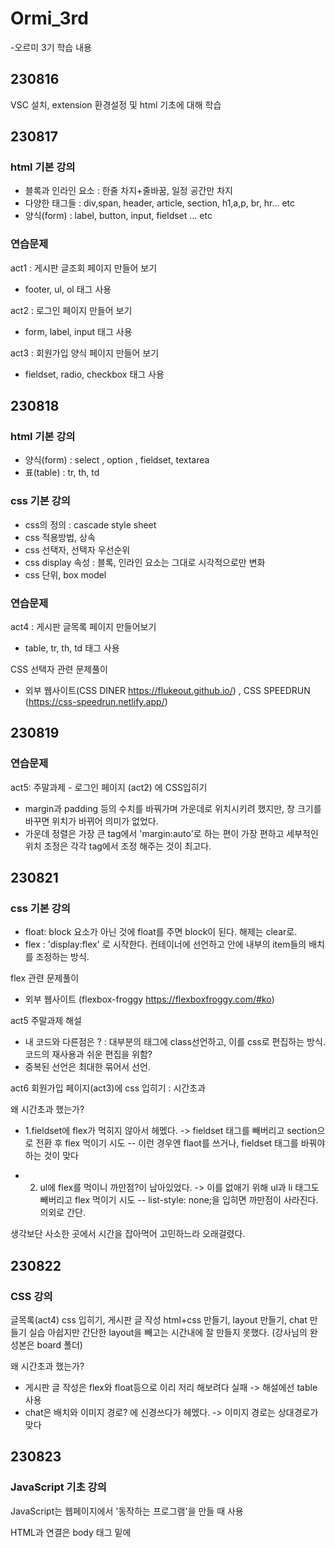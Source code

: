 # Ormi_3rd

-오르미 3기 학습 내용

## 230816

VSC 설치, extension 환경설정 및 html 기초에 대해 학습

## 230817

### html 기본 강의
- 블록과 인라인 요소 : 한줄 차지+줄바꿈, 일정 공간만 차지
- 다양한 태그들 : div,span, header, article, section, h1,a,p, br, hr... etc
- 양식(form) : label, button, input, fieldset ... etc

### 연습문제

act1 : 게시판 글조회 페이지 만들어 보기
- footer, ul, ol 태그 사용

act2 : 로그인 페이지 만들어 보기
- form, label, input 태그 사용

act3 : 회원가입 양식 페이지 만들어 보기
- fieldset, radio, checkbox 태그 사용

## 230818

### html 기본 강의
- 양식(form) : select , option , fieldset, textarea
- 표(table) : tr, th, td

### css 기본 강의
- css의 정의 : cascade style sheet
- css 적용방법, 상속
- css 선택자, 선택자 우선순위
- css display 속성 : 블록, 인라인 요소는 그대로 시각적으로만 변화
- css 단위, box model

### 연습문제

act4 : 게시판 글목록 페이지 만들어보기
- table, tr, th, td 태그 사용

CSS 선택자 관련 문제풀이
- 외부 웹사이트(CSS DINER https://flukeout.github.io/) , CSS SPEEDRUN (https://css-speedrun.netlify.app/)


## 230819

### 연습문제

act5: 주말과제 - 로그인 페이지 (act2) 에 CSS입히기 
- margin과 padding 등의 수치를 바꿔가며 가운데로 위치시키려 했지만, 창 크기를 바꾸면 위치가 바뀌어 의미가 없었다.
- 가운데 정렬은 가장 큰 tag에서 'margin:auto'로 하는 편이 가장 편하고 세부적인 위치 조정은 각각 tag에서 조정 해주는 것이 최고다.


## 230821

### css 기본 강의
- float: block 요소가 아닌 것에 float를 주면 block이 된다. 해제는 clear로.
- flex : 'display:flex' 로 시작한다. 컨테이너에 선언하고 안에 내부의 item들의 배치를 조정하는 방식.

flex 관련 문제풀이
- 외부 웹사이트 (flexbox-froggy https://flexboxfroggy.com/#ko)

act5 주말과제 해설
- 내 코드와 다른점은 ? : 대부분의 태그에 class선언하고, 이를 css로 편집하는 방식. 코드의 재사용과 쉬운 편집을 위함?
- 중복된 선언은 최대한 묶어서 선언.

act6 회원가입 페이지(act3)에 css 입히기 : 시간초과

 왜 시간초과 했는가? 

- 1.fieldset에 flex가 먹히지 않아서 헤멨다. -> fieldset 태그를 빼버리고 section으로 전환 후 flex 먹이기 시도
-- 이런 경우엔 flaot를 쓰거나, fieldset 태그를 바꿔야 하는 것이 맞다

- 2. ul에 flex를 먹이니 까만점?이 남아있었다. -> 이를 없애기 위해 ul과 li 태그도 빼버리고 flex 먹이기 시도
-- list-style: none;을 입히면 까만점이 사라진다. 의외로 간단.

생각보단 사소한 곳에서 시간을 잡아먹어 고민하느라 오래걸렸다.


## 230822

### CSS 강의

글목록(act4) css 입히기, 게시판 글 작성 html+css 만들기, layout 만들기, chat 만들기 실습
아쉽지만 간단한 layout을 빼고는 시간내에 잘 만들지 못했다. (강사님의 완성본은 board 폴더)

왜 시간초과 했는가?
- 게시판 글 작성은 flex와 float등으로 이리 저리 해보려다 실패 -> 해설에선 table 사용
- chat은 배치와 이미지 경로? 에 신경쓰다가 헤멨다. -> 이미지 경로는 상대경로가 맞다



## 230823

### JavaScript 기초 강의

JavaScript는 웹페이지에서 '동작하는 프로그램'을 만들 때 사용

HTML과 연결은 body 태그 밑에<script src = ""> 형태로 연결 확장자는 .js

변수는 var, let, const로 선언한다.

var - 가장 유연한? 선언. init 안해도 된다. 키워드 생략시 기본적으로 var로 선언 (엄격모드에선 불가)

let과 const는 블록 레벨 선언. 블록 밖에서 접근 불가 (지역 변수 느낌?), 재정의 불가

const는 init 필수. 값 변경 불가(상수 취급)

#### 원시 타입

-타 언어처럼 자료형 선언 하지 않음(ex. 자바의 int a = 10;)
이 성질 때문에 타 언어에선 볼 수 없는 이상한 모습들이 나올 수 있다. (91-"1" = 90????)

1.문자열
따옴표로 선언. var a = '문자입니다.'
일종의 배열처럼 취급하여 그 성질이 그대로 있다.(불변성, 인덱스등의 메소드 등)


2.숫자 -> 기본적인 연산들이 다 가능하나, 소수 연산에선 부정확 할 수 있다.(소수 표현의 한계때문)
Infinity : 무한대. 0으로 나누기나 아주 큰 수에 나타남.
NaN : Not a Number. 연산이 아예 불가능한 타입과 연산하려 할 때 반환됨.

3.논리 자료형 -> true, false Boolean 계열
and(&&) or(||) not(!)과 관련됨.

4.undefined : 값이 '정의되지 않음' 을 나타냄

5.null : 값이 '없음'을 나타냄

undefined와 null의 차이는? 값의 '초기화'만을 목적으로 한다면 비슷할 수 있으나 undefined는 '아직 할당되지 않음' 에 더 가까움. 기본적으로 초기화는 null이 더 적당하다.




## 230824

### JavaScript 기초 강의


#### 함수

함수는 fuction으로 선언하며, parameter(매개변수)를 받아 내부의 기능을 수행 후, return(반환값)을 반환해준다.
간단하게는 화살표 선언이나, 즉시실행식으로도 만들 수 있다.

화살표 선언 스타일 (==람다식)

let fun1 = (x,y)=>x+y;

즉시실행함수

function(x,y){return x+y})(1,7)

객체타입

1. 배열 Array
JS에선 빈 배열 선언도 가능. 배열 요소를 수정하는 것도 가능.
존재하지 않는 원소에도 접근가능(undefined로 뜨며 에러가 아니다!)

다만 sort()는 기본적으로 조금 이상하다. 숫자정렬이 str화 시킨 후, 유니코드 포인트 순으로 정렬되기 때문.

push(a) : 배열 끝에 a 추가후 길이 return
pop() : 마지막 요소 꺼낸 후 그 요소 return
shift() : 첫번째 요소를 꺼낸 후 그 요소 return
unshift(a) : 맨 앞에 a를 넣은 후 길이 return
splice(a,b,c) : a번 index에서 부터 b만큼 삭제 후 c 추가

예시
```jsx
const arr = [1,4,2,3,1,6]
arr.splice(2, 2, 5, 2, 4); //2번 index (2)부터 2개 지우고(2,3 삭제), 5 2 4 추가 
console.log(arr); // [1, 4, 5, 2, 4, 1, 6]
```

slice(a,b) : a번째 index부터 추출 시작하여 b번째 index에서 추출 하고 새로운 배열로 return (생략시 배열 끝까지 추출)

foreach(f) : arr의 각 요소에 함수f 실행
map(f) : arr의 각 요소에 함수f 실행 후 결과 return

foreach와 map의 차이는 ? -> map은 결과로 나온 배열을 return 해준다!

filter(x) : x를 만족하는 요소만 추출해서 새 배열을 return

reduce() : arr의 각 요소에 f를 실행하고, 그 결과가 누적된 하나의 값을 return

예시
```jsx
const arrrr = [1,2,3,4,5]
function reducer(x,y){
    return (x+y)
}
const resulttt = arrrr.reduce(reducer);
console.log(resulttt) // 총합구하기
```

includes(x) : x가 포함되면 true, 아니면 false
join(s) : 각 요소를 's' 로 연결 시켜주는 용 


객체에게는 기본적으로 key와 value가 있으며, 
이는 keys() 와 values()로 뽑아볼 수 있다.

```jsx
const babaYaga = {
  name: "John Wick",
  age: 53,
  from: "벨라루스",
	askingHim: function(){
		console.log("Yeah, I'm thinking I'm back!");
	}
};
```

## 230825


### JavaScript 기초 강의

#### 조건문 (if-else, switch)

삼항 연산자 : if-else를 간단하게 표현하는 방식
```jsx
let x = true ? console.log('참') : console.log('거짓');
console.log(x);
```

반복문 (for,while,do-while)

label : 특정 코드블록에 이름을 지정하여 블록 안에서 break나 continue의 대상으로 쓸 수 있다.
```jsx
outer: for (let i = 0; i < 3; i++) {
  for (let j = 0; j < 3; j++) {
    if (i + j === 3) {
      break outer;
    }
    console.log(i, j);
  }
}
```



전개구문


```jsx
const 과일들 = ['사과', '파인애플', '수박'];
const 생선들 = ['조기', '갈치', '다금바리'];
const 합치면 = [...과일들, ...생선들];

console.log(합치면); 
```
...으로 합치기 가능


구조 분해(디스트럭쳐링)

```jsx
let {one, two, three, four} = {one: 1,three:2,two:3}

console.log(one); //1
console.log(two); //3
console.log(three); //2
console.log(four); //undefined
```

갯수가 맞지 않아도, 순서가 틀려도 에러가 안난다!
즉, 각각 할당해줘야 할 것을 편하게 쓰는 방법


JSON(JavaScript Object Notation)
xml: 마크업 랭귀지

DOM - 문서 객체 모델

DOM 은 HTML 문서의 내용을 트리형태로 구조화하여 웹페이지와 프로그래밍 언어를 연결시켜주는 역할

실제로 document.head, document.body, document.body.childNodes 등으로 확인해 볼 수 있다.



## 230828

### 회고 시간 + JS 마지막시간

promise - '콜백지옥' 을 탈출하는데 도와준다.
```jsx
let p = new Promise(function(resolve, reject) {
  // 실행코드 
});

// resolve(value) — 작업이 성공적으로 마무리되면 호출, 결과는 value에 담김
// reject(error) — 작업이 실패시 호출, error는 error에 담김
```


```jsx
async function f() {
  return '완료';
}

console.log(f);
console.log(f().then(alert));

// 완료가 된 다음 실행해보세요.

f()
```
async는 함수의 앞에 붙이며, promise를 반환한다.
이 async 함수 안에서 쓸 수 있는것이 await인데, 이를 쓰면 promise가 끝날때 까지 기다리게 할 수 있다.

```jsx
async function f() {

  let promise = new Promise((resolve, reject) => {
    setTimeout(() => resolve("완료!"), 1000)
  });

  let result = await promise; // 프라미스가 이행될 때까지 기다림 (*)

  alert(result); // "완료!"
}

f();

```

## 230829 ~ 230906

필수과제 ChatGPT 연동 개인 프로젝트 (230906 까지)
- 주제: ChatGPT 를 이용한 자율주제 (API제공됨)
- 요구사항: 기본적으로 챗봇의 형태로, 질문 제출과 답변 출력이 나와야 함

- 1일차 : 프로젝트 개요 설명 + 예시 코드 확인. 주제는 고민좀 해야할듯



### 230901

기술특강 딥러닝 with 이스트소프트 권택순 CTO님

딥러닝은 어떤 방식인가? -> 점점 맞춰나가며 '가중치' 를 두어 fitting 해나가는 과정의 반복!

최근엔 어떻게 쓰이고 있는가? -> ChatGPT, 음성인식(speech to text), TTS(text to speech), Stable Diffusion 등

Stable Diffusion이란? -> text to image 인공지능 모델. 소위 말하는 AI 그림생성
-일종의 벡터 맞추기-> n차원의 keyword와 n차원의 image를 매칭 시켜나가는 과정?

### 230904

버튼을 없애는 방법? 에 대해서 생각하느라 조금 시간이 오래 걸렸다.

내가 프로젝트에서 해보고 싶은 방식이 

다수의 버튼 표시 -> 그중 하나의 버튼 클릭-> 클릭한 버튼이 무엇인지 데이터 저장? -> 버튼 삭제 -> 선택한 버튼을 텍스트로 출력 해주며 계속 진행

의 방식이었는데 document.getElementById 로 받아와서 display를 none으로 하는 방식을 처음에 생각하지 못해서 시간이 좀 걸렸던 것 같다.

### 230905

사용할 기본적인 스타일 추가

### 230906

프로젝트 완성 및 README 작성

### 230907

프로젝트 발표 및 리뷰


## 230908

### python 기초 강의

장점
1. Python-Django 는 Java-Spring에 비해 빠르게 MVP까지 올릴 수 있다.
2. 속도
3. 부하분산
4. 스케일업 - 요기요 Django

입출력, 변수, 자료형(정수,실수,문자열)

중점사항
함수의 주석은 보통 함수 선언문 내부에 단다.

변수는 포스트잇이다! 다른 언어와 다르다.
변수 표기법은 보통 스네이크식. (ex: col_num, row_num)

새로운 자료형을 만났을 땐 print(type(x))와 print(dir(x))를 해보자

실수 자료형엔 무한대? 가 있다. float('inf')

복소수에서 보통 쓰는 i는 여기선 j를 쓴다. 3+4j

문자열 메소드는 기억해두면 좋다, 알고리즘 문제에서도 많이 쓰인다 zfill등

알고리즘 문제를 풀땐 입출력을 먼저 보면 좋다

수업시간에 연습문제로 카카오 코딩테스트를 부분적으로 풀어봄
https://school.programmers.co.kr/learn/courses/30/lessons/17681?language=python3
https://school.programmers.co.kr/learn/courses/30/lessons/72410



## 230911


### python 기초 강의

논리자료형

True, False, None이 있으며 True는 1, False는 0과 같이 취급된다.

None을 확인할때는 == 보다는 is 로 확인하는것이 좋다.
is 는 id값을 기준으로 판단한다.

메소드 체이닝 

STR.Foo().Foo2().Foo3() 식으로 이어나가기

형변환

float에서 str은 되지만, 그것을 바로 int로 할 수는 없다('.' 때문)

연산과 구문

'-'가 여러개 붙어도 연산이 된다? '--' 는 '+' 취급?
python에서 '//' 는 몫이 아니다! '나눈 수의 내림' 이다. (음수연산에서 확인가능)

단락회로평가

A or B 혹은 A and B 일때, A만으로 True, 혹은 False의 판별이 날 경우 A 뒤로는 쳐다도 보지 않는다.

